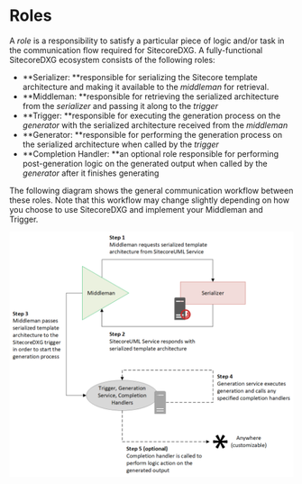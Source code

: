 # Roles

A _role_ is a responsibility to satisfy a particular piece of logic and/or task in the communication flow required for SitecoreDXG. A fully-functional SitecoreDXG ecosystem consists of the following roles:

* **Serializer: **responsible for serializing the Sitecore template architecture and making it available to the _middleman_ for retrieval.
* **Middleman: **responsible for retrieving the serialized architecture from the _serializer_ and passing it along to the _trigger_
* **Trigger: **responsible for executing the generation process on the _generator_ with the serialized architecture received from the _middleman_
* **Generator: **responsible for performing the generation process on the serialized architecture when called by the _trigger_
* **Completion Handler: **an optional role responsible for performing post-generation logic on the generated output when called by the _generator_ after it finishes generating

The following diagram shows the general communication workflow between these roles. Note that this workflow may change slightly depending on how you choose to use SitecoreDXG and implement your Middleman and Trigger. 

![](/assets/SitecoreDXG_Architecture_v3.png)

